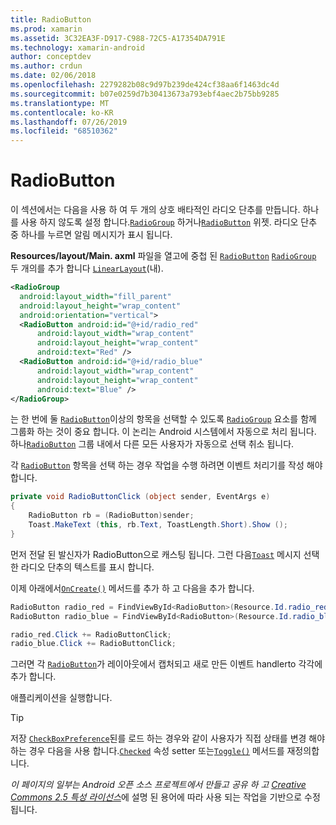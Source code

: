 ```yaml
---
title: RadioButton
ms.prod: xamarin
ms.assetid: 3C32EA3F-D917-C988-72C5-A17354DA791E
ms.technology: xamarin-android
author: conceptdev
ms.author: crdun
ms.date: 02/06/2018
ms.openlocfilehash: 2279282b08c9d97b239de424cf38aa6f1463dc4d
ms.sourcegitcommit: b07e0259d7b30413673a793ebf4aec2b75bb9285
ms.translationtype: MT
ms.contentlocale: ko-KR
ms.lasthandoff: 07/26/2019
ms.locfileid: "68510362"
---
```

# <a name="radiobutton"></a>RadioButton

이 섹션에서는 다음을 사용 하 여 두 개의 상호 배타적인 라디오 단추를 만듭니다. 하나를 사용 하지 않도록 설정 합니다.[`RadioGroup`](xref:Android.Widget.RadioGroup)
하거나[`RadioButton`](xref:Android.Widget.RadioButton)
위젯. 라디오 단추 중 하나를 누르면 알림 메시지가 표시 됩니다.


**Resources/layout/Main. axml** 파일을 열고에 중첩 된 [`RadioButton`](xref:Android.Widget.RadioButton) [`RadioGroup`](xref:Android.Widget.RadioGroup) 두 개의를 추가 합니다 [`LinearLayout`](xref:Android.Widget.LinearLayout)(내).

```xml
<RadioGroup
  android:layout_width="fill_parent"
  android:layout_height="wrap_content"
  android:orientation="vertical">
  <RadioButton android:id="@+id/radio_red"
      android:layout_width="wrap_content"
      android:layout_height="wrap_content"
      android:text="Red" />
  <RadioButton android:id="@+id/radio_blue"
      android:layout_width="wrap_content"
      android:layout_height="wrap_content"
      android:text="Blue" />
</RadioGroup>
```

는 한 번에 둘 [`RadioButton`](xref:Android.Widget.RadioButton)이상의 항목을 선택할 수 있도록 [`RadioGroup`](xref:Android.Widget.RadioGroup) 요소를 함께 그룹화 하는 것이 중요 합니다. 이 논리는 Android 시스템에서 자동으로 처리 됩니다. 하나[`RadioButton`](xref:Android.Widget.RadioButton)
그룹 내에서 다른 모든 사용자가 자동으로 선택 취소 됩니다.

각 [`RadioButton`](xref:Android.Widget.RadioButton) 항목을 선택 하는 경우 작업을 수행 하려면 이벤트 처리기를 작성 해야 합니다.

```csharp
private void RadioButtonClick (object sender, EventArgs e)
{
    RadioButton rb = (RadioButton)sender;
    Toast.MakeText (this, rb.Text, ToastLength.Short).Show ();
}
```

먼저 전달 된 발신자가 RadioButton으로 캐스팅 됩니다.
그런 다음[`Toast`](xref:Android.Widget.Toast)
메시지 선택한 라디오 단추의 텍스트를 표시 합니다.

이제 아래에서[`OnCreate()`](xref:Android.App.Activity.OnCreate*)
메서드를 추가 하 고 다음을 추가 합니다.

```csharp
RadioButton radio_red = FindViewById<RadioButton>(Resource.Id.radio_red);
RadioButton radio_blue = FindViewById<RadioButton>(Resource.Id.radio_blue);

radio_red.Click += RadioButtonClick;
radio_blue.Click += RadioButtonClick;
```

그러면 각 [`RadioButton`](xref:Android.Widget.RadioButton)가 레이아웃에서 캡처되고 새로 만든 이벤트 handlerto 각각에 추가 합니다.

애플리케이션을 실행합니다.

> [!TIP]
> 저장 [`CheckBoxPreference`](xref:Android.Preferences.CheckBoxPreference)된를 로드 하는 경우와 같이 사용자가 직접 상태를 변경 해야 하는 경우 다음을 사용 합니다.[`Checked`](xref:Android.Widget.CompoundButton.Checked)
> 속성 setter 또는[`Toggle()`](xref:Android.Widget.CompoundButton.Toggle)
> 메서드를 재정의합니다.

*이 페이지의 일부는 Android 오픈 소스 프로젝트에서 만들고 공유 하 고*
[*Creative Commons 2.5 특성 라이선스*](http://creativecommons.org/licenses/by/2.5/)에 설명 된 용어에 따라 사용 되는 작업을 기반으로 수정 됩니다. 
